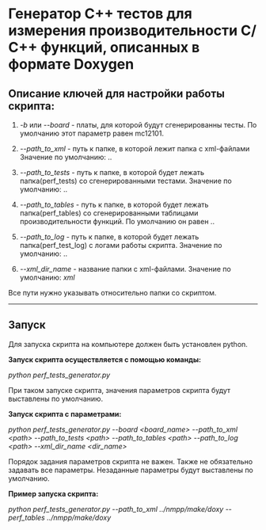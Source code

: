 # Генератор С++ тестов для измерения производительности С/С++ функций, описанных в формате Doxygen

## Описание ключей для настройки работы скрипта:

1. *-b* или *--board* - платы, для которой будут сгенерированны тесты.
По умолчанию этот параметр равен mc12101.

2. *--path\_to_xml* - путь к папке, в которой лежит папка с xml-файлами
Значение по умолчанию: ..

3. *--path\_to_tests* - путь к папке, в которой будет лежать папка(perf_tests) со сгенерированными тестами.
Значение по умолчанию: ..

4. *--path\_to_tables* - путь к папке, в которой будет лежать папка(perf_tables) со сгенерированными таблицами производительности функций.
По умолчанию он равен ..

5. *--path\_to_log* - путь к папке, в которой будет лежать папка(perf\_test\_log) с логами работы скрипта.
Значение по умолчанию: ..

6. *--xml\_dir_name* - название папки с xml-файлами.
Значение по умолчанию: _xml_

Все пути нужно указывать относительно папки со скриптом.

---
## Запуск
Для запуска скрипта на компьютере должен быть установлен python.

__Запуск скрипта осуществляется с помощью команды:__

*python perf\_tests_generator.py*

При таком запуске скрипта, значения параметров скрипта будут выставлены по умолчанию.

__Запуск скрипта с параметрами:__

*python perf\_tests_generator.py --board <board_name> --path\_to\_xml \<path> --path\_to\_tests \<path> --path\_to\_tables \<path> --path\_to\_log \<path> --xml\_dir\_name \<dir_name>*

Порядок задания параметров скрипта не важен. Также не обязательно задавать все параметры. Незаданные параметры будут выставлены по умолчанию.

__Пример запуска скрипта:__

*python perf\_tests\_generator.py --path\_to\_xml ../nmpp/make/doxy --perf_tables ../nmpp/make/doxy*
